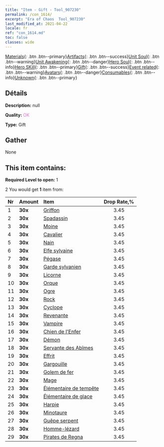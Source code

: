 ```yaml
---
title: "Item - Gift - Tool_907230"
permalink: /con_1614/
excerpt: "Era of Chaos  Tool_907230"
last_modified_at: 2021-04-22
locale: fr
ref: "con_1614.md"
toc: false
classes: wide
---
```

 [Materials](/ItemsFR/){: .btn .btn--primary}[Artifacts](/ItemsFR/Artifacts/){: .btn .btn--success}[Unit Soul](/ItemsFR/UnitSoul/){: .btn .btn--warning}[Unit Awakening](/ItemsFR/UnitAwakening/){: .btn .btn--danger}[Hero Soul](/ItemsFR/HeroSoul/){: .btn .btn--info}[Hero SKill](/ItemsFR/HeroSkill/){: .btn .btn--primary}[Gift](/ItemsFR/Gift/){: .btn .btn--success}[Event related](/ItemsFR/Events/){: .btn .btn--warning}[Avatars](/ItemsFR/Avatars/){: .btn .btn--danger}[Consumables](/ItemsFR/Consumables/){: .btn .btn--info}[Unknown](/ItemsFR/Unknown/){: .btn .btn--primary}

## Détails
 **Description:** null

 **Quality:** <span style="color: #DA70D6">OK</span>

 **Type:** Gift

## Gather

  None

## This item contains:

 **Required Level to open:** 1

 2 You would get **1** item  from:

  | Nr | Amount |     Item    | Drop Rate,% |
  |:---|:-------|:------------|:---------:|
  | 1 |  **30x** | [Griffon](/fr/Items/unt_192/) | 3.45 | 
  | 2 |  **30x** | [Spadassin](/fr/Items/unt_193/) | 3.45 | 
  | 3 |  **30x** | [Moine](/fr/Items/unt_194/) | 3.45 | 
  | 4 |  **30x** | [Cavalier ](/fr/Items/unt_195/) | 3.45 | 
  | 5 |  **30x** | [Nain](/fr/Items/unt_200/) | 3.45 | 
  | 6 |  **30x** | [Elfe sylvaine](/fr/Items/unt_201/) | 3.45 | 
  | 7 |  **30x** | [Pégase](/fr/Items/unt_202/) | 3.45 | 
  | 8 |  **30x** | [Garde sylvanien](/fr/Items/unt_203/) | 3.45 | 
  | 9 |  **30x** | [Licorne](/fr/Items/unt_204/) | 3.45 | 
  | 10 |  **30x** | [Orque](/fr/Items/unt_219/) | 3.45 | 
  | 11 |  **30x** | [Ogre](/fr/Items/unt_220/) | 3.45 | 
  | 12 |  **30x** | [Rock](/fr/Items/unt_221/) | 3.45 | 
  | 13 |  **30x** | [Cyclope](/fr/Items/unt_222/) | 3.45 | 
  | 14 |  **30x** | [Revenante](/fr/Items/unt_210/) | 3.45 | 
  | 15 |  **30x** | [Vampire](/fr/Items/unt_211/) | 3.45 | 
  | 16 |  **30x** | [Chien de l'Enfer](/fr/Items/unt_228/) | 3.45 | 
  | 17 |  **30x** | [Démon](/fr/Items/unt_229/) | 3.45 | 
  | 18 |  **30x** | [Servante des Abîmes](/fr/Items/unt_230/) | 3.45 | 
  | 19 |  **30x** | [Effrit](/fr/Items/unt_231/) | 3.45 | 
  | 20 |  **30x** | [Gargouille](/fr/Items/unt_236/) | 3.45 | 
  | 21 |  **30x** | [Golem de fer](/fr/Items/unt_237/) | 3.45 | 
  | 22 |  **30x** | [Mage](/fr/Items/unt_238/) | 3.45 | 
  | 23 |  **30x** | [Élémentaire de tempête](/fr/Items/unt_263/) | 3.45 | 
  | 24 |  **30x** | [Élémentaire de glace](/fr/Items/unt_264/) | 3.45 | 
  | 25 |  **30x** | [Harpie](/fr/Items/unt_245/) | 3.45 | 
  | 26 |  **30x** | [Minotaure](/fr/Items/unt_248/) | 3.45 | 
  | 27 |  **30x** | [Guêpe serpent](/fr/Items/unt_255/) | 3.45 | 
  | 28 |  **30x** | [Homme-lézard](/fr/Items/unt_254/) | 3.45 | 
  | 29 |  **30x** | [Pirates de Regna](/fr/Items/unt_273/) | 3.45 | 
